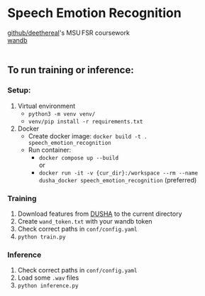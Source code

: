 # Speech Emotion Recognition
[github/deethereal](https://github.com/deethereal/speech-emotion-recognition)'s MSU&#8239;FSR coursework
<br/>
[wandb](https://wandb.ai/deethereal/speech-emotion-recognition)  
<br/>
## To run training or inference:
### Setup:
1. Virtual environment
    - `python3 -m venv venv/`
    - `venv/pip install -r requirements.txt`
2. Docker
    - Create docker image:
     `docker build -t . speech_emotion_recognition`
    - Run container:
        * `docker compose up --build`   
        or
        * `docker run -it -v {cur_dir}:/workspace --rm --name dusha_docker speech_emotion_recognition` (preferred)

### Training
1. Download features from [DUSHA](https://github.com/salute-developers/golos/tree/master/dusha#downloads) to the current directory
2. Create `wand_token.txt` with your wandb token
3. Check correct paths in `conf/config.yaml`
4. `python train.py`

### Inference
1. Check correct paths in `conf/config.yaml`
2. Load some `.wav` files
3. `python inference.py`
